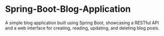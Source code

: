 # Spring-Boot-Blog-Application
A simple blog application built using Spring Boot, showcasing a RESTful API and a web interface for creating, reading, updating, and deleting blog posts.
